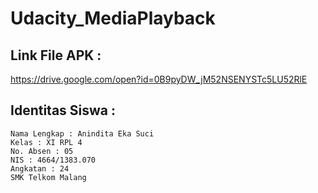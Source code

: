 # Udacity_MediaPlayback

## Link File APK : 
https://drive.google.com/open?id=0B9pyDW_jM52NSENYSTc5LU52RlE

## Identitas Siswa :
        
    Nama Lengkap : Anindita Eka Suci
    Kelas : XI RPL 4
    No. Absen : 05
    NIS : 4664/1383.070
    Angkatan : 24
    SMK Telkom Malang

